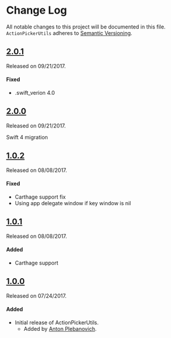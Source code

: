 # Change Log
All notable changes to this project will be documented in this file.
`ActionPickerUtils` adheres to [Semantic Versioning](http://semver.org/).

## [2.0.1](https://github.com/APUtils/ActionPickerUtils/releases/tag/2.0.1)
Released on 09/21/2017.

#### Fixed
- .swift_verion 4.0

## [2.0.0](https://github.com/APUtils/ActionPickerUtils/releases/tag/2.0.0)
Released on 09/21/2017.

Swift 4 migration

## [1.0.2](https://github.com/APUtils/ActionPickerUtils/releases/tag/1.0.2)
Released on 08/08/2017.

#### Fixed
- Carthage support fix
- Using app delegate window if key window is nil

## [1.0.1](https://github.com/APUtils/ActionPickerUtils/releases/tag/1.0.1)
Released on 08/08/2017.

#### Added
- Carthage support

## [1.0.0](https://github.com/APUtils/ActionPickerUtils/releases/tag/1.0.0)
Released on 07/24/2017.

#### Added
- Initial release of ActionPickerUtils.
  - Added by [Anton Plebanovich](https://github.com/anton-plebanovich).
